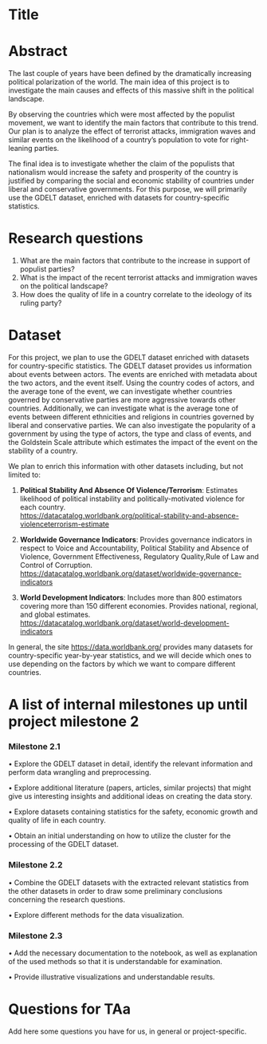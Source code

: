 # Title

# Abstract

The last couple of years have been defined by the dramatically increasing political polarization of the world. The main idea of this project is to investigate the main causes and effects of this massive shift in the political landscape.

By observing the countries which were most affected by the populist movement, we want to identify the main factors that contribute to this trend. Our plan is to analyze the effect of terrorist attacks, immigration waves and similar events on the likelihood of a country’s population to vote for right-leaning parties.

The final idea is to investigate whether the claim of the populists that nationalism would increase the safety and prosperity of the country is justified by comparing the social and economic stability of countries under liberal and conservative governments. For this purpose, we will primarily use the GDELT dataset, enriched with datasets for country-specific statistics. 

# Research questions
1. What are the main factors that contribute to the increase in support of populist parties?
2. What is the impact of the recent terrorist attacks and immigration waves on the political landscape?
3. How does the quality of life in a country correlate to the ideology of its ruling party?

# Dataset
For this project, we plan to use the GDELT dataset enriched with datasets for country-specific statistics. The GDELT dataset provides us information about events between actors. The events are enriched with metadata about the two actors, and the event itself. Using the country codes of actors, and the average tone of the event, we can investigate whether countries governed by conservative parties are more aggressive towards other countries. Additionally, we can investigate what is the average tone of events between different ethnicities and religions in countries governed by liberal and conservative parties. We can also investigate the popularity of a government by using the type of actors, the type and class of events, and the Goldstein Scale attribute which estimates the impact of the event on the stability of a country.  

We plan to enrich this information with other datasets including, but not limited to:

1. **Political Stability And Absence Of Violence/Terrorism**: Estimates likelihood of political instability and politically-motivated violence for each country.  
https://datacatalog.worldbank.org/political-stability-and-absence-violenceterrorism-estimate
  
2. **Worldwide Governance Indicators**: Provides governance indicators in respect to Voice and Accountability, Political Stability and Absence of Violence, Government Effectiveness, Regulatory Quality,Rule of Law and Control of Corruption.  
https://datacatalog.worldbank.org/dataset/worldwide-governance-indicators 

3. **World Development Indicators**: Includes more than 800 estimators covering more than 150 different economies. Provides national, regional, and global estimates.  
https://datacatalog.worldbank.org/dataset/world-development-indicators  

In general, the site https://data.worldbank.org/ provides many datasets for country-specific year-by-year statistics, and we will decide which ones to use depending on the factors by which we want to compare different countries. 

# A list of internal milestones up until project milestone 2
### Milestone 2.1
  • Explore the GDELT dataset in detail, identify the relevant information and perform data wrangling and preprocessing.
  
  • Explore additional literature (papers, articles, similar projects) that might give us interesting insights and additional ideas on creating the data story.
  
  • Explore datasets containing statistics for the safety, economic growth and quality of life in each country.
  
  • Obtain an initial understanding on how to utilize the cluster for the processing of the GDELT dataset.
### Milestone 2.2
  • Combine the GDELT datasets with the extracted relevant statistics from the other datasets in order to draw some preliminary conclusions concerning the research questions.
  
  • Explore different methods for the data visualization.
### Milestone 2.3
  • Add the necessary documentation to the notebook, as well as explanation of the used methods so that it is understandable for examination.
  
  • Provide illustrative visualizations and understandable results.

# Questions for TAa
Add here some questions you have for us, in general or project-specific.
